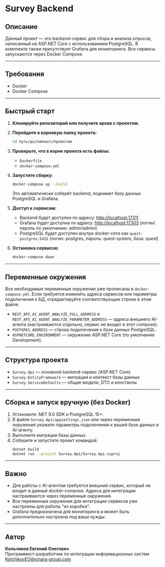 # Survey Backend

## Описание

Данный проект — это backend-сервис для сбора и анализа опросов, написанный на ASP.NET Core с использованием PostgreSQL. В комплекте также присутствует Grafana для мониторинга. Все сервисы запускаются через Docker Compose.

---

## Требования

- Docker
- Docker Compose

---

## Быстрый старт

1. **Клонируйте репозиторий или получите архив с проектом.**

2. **Перейдите в корневую папку проекта:**
   ```sh
   cd путь/до/папки/с/проектом
   ```

3. **Проверьте, что в корне проекта есть файлы:**
   - `Dockerfile`
   - `docker-compose.yml`

4. **Запустите сборку:**
   ```sh
   docker-compose up --build
   ```
   Это автоматически соберёт backend, поднимет базу данных PostgreSQL и Grafana.

5. **Доступ к сервисам:**
   - Backend будет доступен по адресу: [http://localhost:17311](http://localhost:17311)
   - Grafana будет доступна по адресу: [http://localhost:17303](http://localhost:17303) (логин/пароль по умолчанию: admin/admin)
   - PostgreSQL будет доступен внутри docker-сети как `quest-postgres:5432` (логин: postgres, пароль: quest-system, база: quest)

6. **Остановка сервисов:**
   ```sh
   docker-compose down
   ```

---

## Переменные окружения

Все необходимые переменные окружения уже прописаны в `docker-compose.yml`. Если требуется изменить адреса сервисов или параметры подключения к БД, отредактируйте соответствующие строки в этом файле.

- `REST_API_AI_AGENT_ANALYZE_FULL_ADDRESS` и `REST_API_AI_AGENT_ANALYZE_PARAMETER_ADDRESS` — адреса внешнего AI-агента (настраиваются отдельно, сервис не входит в этот compose).
- `POSTGRES_ADDRESS` — строка подключения к базе данных PostgreSQL.
- `ASPNETCORE_ENVIRONMENT` — окружение ASP.NET Core (по умолчанию Development).

---

## Структура проекта

- `Survey.Api` — основной backend-сервис (ASP.NET Core)
- `Survey.EntityFramework` — миграции и контекст базы данных
- `Survey.ServiceDefaults` — общие модели, DTO и константы

---

## Сборка и запуск вручную (без Docker)

1. Установите .NET 9.0 SDK и PostgreSQL 15+.
2. В файле `Survey.Api/appsettings.json` или через переменные окружения укажите параметры подключения к вашей базе данных и AI-агенту.
3. Выполните миграции базы данных.
4. Соберите и запустите проект командой:
   ```sh
   dotnet build
   dotnet run --project Survey.Api/Survey.Api.csproj
   ```

---

## Важно

- Для работы с AI-агентом требуется внешний сервис, который не входит в данный docker-compose. Адреса для интеграции настраиваются через переменные окружения.
- Все переменные окружения для интеграции сервисов уже настроены для работы "из коробки".
- Grafana предназначена для мониторинга и может быть дополнительно настроена под ваши нужды.

---

## Автор

**Кольчиков Евгений Олегович**  
Программист-разработчик по интеграции информационных систем 
KolchikovEO@sinara-group.com